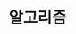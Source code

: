 ---
title: "알고리즘"
layout: archive
permalink: /categories/algorithm/
author_profile: true
taxonomy: 알고리즘
sidebar:
  nav: "categories"
---